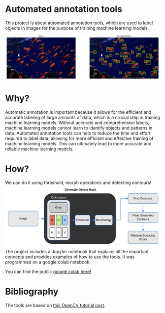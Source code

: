 # Automated annotation tools

This project is about automated annotation tools, which are used to label objects in images for the purpose of training machine learning models.

![Banner](images/ann_fishes.png)


# Why? 
Automatic annotation is important because it allows for the efficient and accurate labeling of large amounts of data, which is a crucial step in training machine learning models. Without accurate and comprehensive labels, machine learning models cannot learn to identify objects and patterns in data. Automated annotation tools can help to reduce the time and effort required to label data, allowing for more efficient and effective training of machine learning models. This can ultimately lead to more accurate and reliable machine learning models.

# How?
We can do it using threshold, morph operations and detecting contours!
![Graph](images/graph.png)
The project includes a Jupyter notebook that explains all the important concepts and provides examples of how to use the tools. It was programmed on a google colab notebook. 

You can find the public [google colab here!](https://colab.research.google.com/drive/191A0oC_WlhA27thnDWXthcQNK20XXyhV?usp=sharing)

# Bibliography 
The tools are based on [this OpenCV tutorial post](https://pip.pypa.io/en/stable/).
